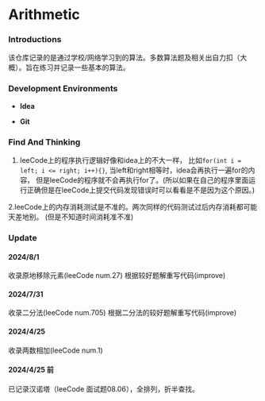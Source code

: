 # Arithmetic

### Introductions

该仓库记录的是通过学校/网络学习到的算法。多数算法题及相关出自力扣（大概）。旨在练习并记录一些基本的算法。

### Development Environments

- **Idea**

- **Git**

### Find And Thinking

1. leeCode上的程序执行逻辑好像和idea上的不大一样，
比如`for(int i = left; i <= right; i++){}`,
当left和right相等时，idea会再执行一遍for的内容，
但是leeCode的程序就不会再执行for了。(所以如果在自己的程序里面运行正确但是在leeCode上提交代码发现错误时可以看看是不是因为这个原因。)

2.leeCode上的内存消耗测试是不准的。两次同样的代码测试过后内存消耗都可能天差地别。
(但是不知道时间消耗准不准)
### Update

#### 2024/8/1

收录原地移除元素(leeCode num.27)
根据较好题解重写代码(improve)

#### 2024/7/31

收录二分法(leeCode num.705)
根据二分法的较好题解重写代码(improve)

#### 2024/4/25

收录两数相加(leeCode num.1)

#### 2024/4/25 前

已记录汉诺塔（leeCode 面试题08.06），全排列，折半查找。
